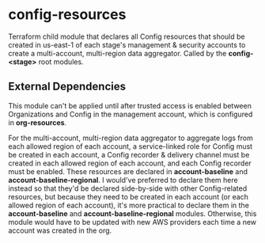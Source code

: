 # config-resources

Terraform child module that declares all Config resources that should be created in us-east-1 of each stage's management & security accounts to create a multi-account, multi-region data aggregator. Called by the **config-\<stage\>** root modules.

## External Dependencies

This module can't be applied until after trusted access is enabled between Organizations and Config in the management account, which is configured in **org-resources**.

For the multi-account, multi-region data aggregator to aggregate logs from each allowed region of each account, a service-linked role for Config must be created in each account, a Config recorder & delivery channel must be created in each allowed region of each account, and each Config recorder must be enabled. These resources are declared in **account-baseline** and **account-baseline-regional**. I would've preferred to declare them here instead so that they'd be declared side-by-side with other Config-related resources, but because they need to be created in each account (or each allowed region of each account), it's more practical to declare them in the **account-baseline** and **account-baseline-regional** modules. Otherwise, this module would have to be updated with new AWS providers each time a new account was created in the org.
